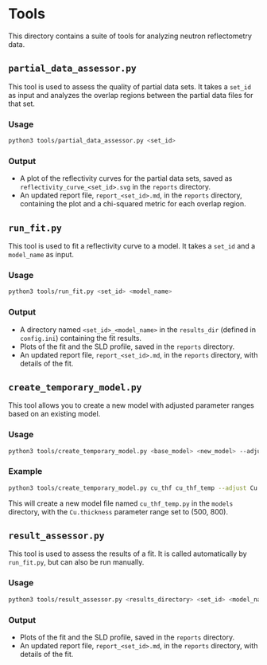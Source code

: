 # Tools

This directory contains a suite of tools for analyzing neutron reflectometry data.

## `partial_data_assessor.py`

This tool is used to assess the quality of partial data sets. It takes a `set_id` as input and analyzes the overlap regions between the partial data files for that set.

### Usage

```bash
python3 tools/partial_data_assessor.py <set_id>
```

### Output

*   A plot of the reflectivity curves for the partial data sets, saved as `reflectivity_curve_<set_id>.svg` in the `reports` directory.
*   An updated report file, `report_<set_id>.md`, in the `reports` directory, containing the plot and a chi-squared metric for each overlap region.

## `run_fit.py`

This tool is used to fit a reflectivity curve to a model. It takes a `set_id` and a `model_name` as input.

### Usage

```bash
python3 tools/run_fit.py <set_id> <model_name>
```

### Output

*   A directory named `<set_id>_<model_name>` in the `results_dir` (defined in `config.ini`) containing the fit results.
*   Plots of the fit and the SLD profile, saved in the `reports` directory.
*   An updated report file, `report_<set_id>.md`, in the `reports` directory, with details of the fit.

## `create_temporary_model.py`

This tool allows you to create a new model with adjusted parameter ranges based on an existing model.

### Usage

```bash
python3 tools/create_temporary_model.py <base_model> <new_model> --adjust <layer> <parameter> <min,max>
```

### Example

```bash
python3 tools/create_temporary_model.py cu_thf cu_thf_temp --adjust Cu thickness 500,800
```

This will create a new model file named `cu_thf_temp.py` in the `models` directory, with the `Cu.thickness` parameter range set to (500, 800).

## `result_assessor.py`

This tool is used to assess the results of a fit. It is called automatically by `run_fit.py`, but can also be run manually.

### Usage

```bash
python3 tools/result_assessor.py <results_directory> <set_id> <model_name>
```

### Output

*   Plots of the fit and the SLD profile, saved in the `reports` directory.
*   An updated report file, `report_<set_id>.md`, in the `reports` directory, with details of the fit.
